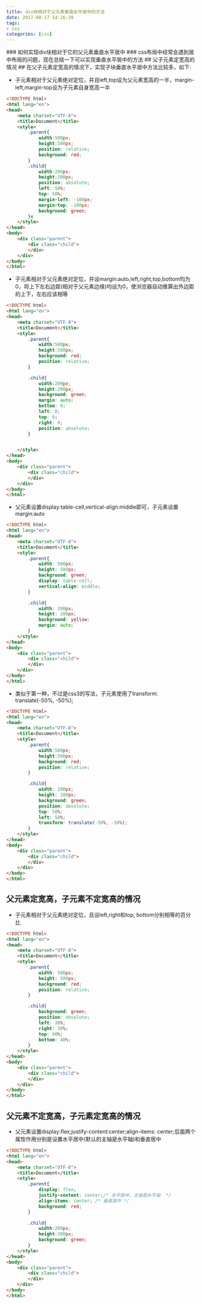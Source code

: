 ```yaml
---
title: div块相对于父元素垂直水平居中的方法
date: 2017-08-17 14:26:39
tags:
- css
categories: [css]
---
```

<p></p>
<!-- more -->
### 如何实现div块相对于它的父元素垂直水平居中  ###
css布局中经常会遇到居中布局的问题，现在总结一下可以实现垂直水平居中的方法
## 父子元素定宽高的情况 ##
在父子元素定宽高的情况下，实现子块垂直水平居中方法比较多，如下:

*  子元素相对于父元素绝对定位，并且left,top设为父元素宽高的一半，margin-left,margin-top设为子元素自身宽高一半
```html
<!DOCTYPE html>
<html lang="en">
<head>
    <meta charset="UTF-8">
    <title>Document</title>
    <style>
        .parent{
            width:500px;
            height:500px;
            position: relative;
            background: red;
        }
        .child{
            width:200px;
            height:200px;
            position: absolute;
            left: 50%;
            top: 50%;
            margin-left: -100px;
            margin-top: -100px;
            background: green;
        }x
    </style>
</head>
<body>
    <div class="parent">
        <div class="child">
        </div>
    </div>
</body>
</html>
```

*  子元素相对于父元素绝对定位，并设margin:auto,left,right,top,bottom均为0，将上下左右边距(相对于父元素边缘)均设为0，使浏览器自动推算出外边距的上下，左右应该相等
```html
<!DOCTYPE html>
<html lang="en">
<head>
    <meta charset="UTF-8">
    <title>Document</title>
    <style>
        .parent{
            width:500px;
            height:500px;
            background: red;
            position: relative;
        }

        .child{
            width:200px;
            height:200px;
            background: green;
            margin: auto;
            bottom: 0;
            left: 0;
            top: 0;
            right: 0;
            position: absolute;
        }


    </style>
</head>
<body>
    <div class="parent">
        <div class="child">
        </div>
    </div>
</body>
</html>

```

* 父元素设置display:table-cell,vertical-align:middle即可，子元素设置margin:auto
```html
<!DOCTYPE html>
<html lang="en">
<head>
    <meta charset="UTF-8">
    <title>Document</title>
    <style>
        .parent{
            width: 500px;
            height: 500px;
            background: green;
            display: table-cell;
            vertical-align: middle; 
        }

        .child{
            width: 200px;
            height: 200px;
            background: yellow;
            margin: auto;
        }
    </style>
</head>
<body>
    <div class="parent">
        <div class="child">
        </div>
    </div>
</body>
</html>
```

*  类似于第一种，不过是css3的写法，子元素使用了transform: translate(-50%, -50%);
```html
<!DOCTYPE html>
<html lang="en">
<head>
    <meta charset="UTF-8">
    <title>Document</title>
    <style>
        .parent{
            width:500px;
            height:500px;
            background: red;
            position: relative;
        }

        .child{
            width: 200px;
            height: 200px;
            background: green;
            position: absolute;
            top: 50%;
            left: 50%;
            transform: translate(-50%, -50%);
        }
    </style>
</head>
<body>
    <div class="parent">
        <div class="child">
        </div>
    </div>
</body>
</html>
```

## 父元素定宽高，子元素不定宽高的情况  ##
*  子元素相对于父元素绝对定位，且设left,right和top, bottom分别相等的百分比
```html
<!DOCTYPE html>
<html lang="en">
<head>
    <meta charset="UTF-8">
    <title>Document</title>
    <style>
        .parent{
            width: 500px;
            height: 500px;
            background: red;
            position: relative;
        }

        .child{
            background: green;
            position: absolute;
            left: 30%;
            right: 30%;
            top: 40%;
            bottom: 40%;
        }
    </style>
</head>
<body>
    <div class="parent">
        <div class="child">
        </div>
    </div>
</body>
</html>
```

## 父元素不定宽高，子元素定宽高的情况   ##

*  父元素设置display:flex;justify-content:center;align-items: center;后面两个属性作用分别是设置水平居中(默认的主轴是水平轴)和垂直居中
```html
<!DOCTYPE html>
<html lang="en">
<head>
    <meta charset="UTF-8">
    <title>Document</title>
    <style>
        .parent{
            display: flex;
            justify-content: center;/* 水平居中，主轴是水平轴  */
            align-items: center; /* 垂直居中 */
            background: red;
        }

        .child{
            width:200px;
            height:200px;
            background: green;
        }
    </style>
</head>
<body>
    <div class="parent">
        <div class="child">
        </div>
    </div>
</body>
</html>
```